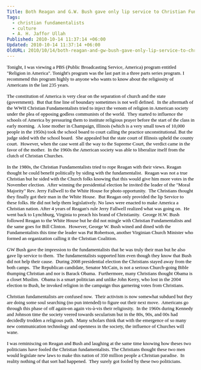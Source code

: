 ```yaml
---
Title: Both Reagan and G.W. Bush gave only lip service to Christian Fundamentalists
Tags:
  - christian fundamentalists
  - culture
  - A. H. Jaffor Ullah
Published: 2010-10-14 11:37:14 +06:00
Updated: 2010-10-14 11:37:14 +06:00
OldURL: 2010/10/14/both-reagan-and-gw-bush-gave-only-lip-service-to-christian-fundamentalists/
---
```


<span style="color: black;"><span style="font-size: small;"><span style="font-family: Times New Roman;">Tonight, I was viewing a PBS (Public Broadcasting Service, America</span><font size="3"></font></span><span style="font-size: small;"><span style="font-family: Times New Roman;">) program entitled "Religion in America</span><font size="3"></font></span><span style="font-size: small;"><span style="font-family: Times New Roman;">". Tonight's program was the last part in a three parts series program. I recommend this program highly to anyone who wants to know about the religiosity of Americans in the last 235 years.</span></span></span>

<span style="color: black;"><span style="font-size: small;"><span style="font-family: Times New Roman;">The constitution of America</span><font size="3"></font></span><span style="font-size: small;"><span style="font-family: Times New Roman;"> is very clear on the separation of church and the state (government).  But that fine line of boundary sometimes is not well defined.  In the aftermath of the WWII Christian Fundamentalists tried to inject the venom of religion in American society under the plea of opposing godless communists of the world.  They started to influence the schools of America</span><font size="3"></font></span><span style="font-size: small;"><span style="font-family: Times New Roman;"> by pressuring them to institute religious prayer before the start of the class in early morning.  A lone mother in Champaign, Illinois</span><font size="3"></font></span><span style="font-size: small;"><span style="font-family: Times New Roman;"> (which is a very small town of 10,000 people in the 1950s) took the school board to court calling the practice unconstitutional. But the judge sided with the school board.  She appealed but the state court of Illinois upheld the county court.  However, when the case went all the way to the Supreme Court, the verdict came in the favor of the mother.  In the 1960s the American society was able to liberalize itself from the clutch of Christian Churches</span><font size="3"></font></span><span style="font-size: small;"><span style="font-family: Times New Roman;">.</span></span></span>

<span style="color: black;"><span style="font-size: small;"><span style="font-family: Times New Roman;">In the 1980s, the Christian Fundamentalists tried to rope Reagan with their views. Reagan thought he could benefit politically by siding with the fundamentalist.  Reagan was not a true Christian but he sided with the Church folks knowing that this would give him more votes in the November election.  After winning the presidential election he invited the leader of the "Moral Majority" Rev. Jerry Fallwell to the White House for photo opportunity.  The Christians thought they finally got their man in the White House.  But Reagan only provided the lip Service to these folks. He did not help them legislatively. No laws were enacted to make America</span><font size="3"></font></span><span style="font-size: small;"><span style="font-family: Times New Roman;"> a Christian nation. After 4 years of Reagan's rule Jerry Fallwell realized what was going on.  He went back to Lynchburg, Virginia</span><font size="3"></font></span><span style="font-size: small;"><span style="font-family: Times New Roman;"> to preach his brand of Christianity.  George H.W. Bush followed Reagan to the White House but he did not mingle with Christian Fundamentalists and the same goes for Bill Clinton.  However, George W. Bush wined and dined with the Fundamentalists this time the leader was Pat Robertson, another Virginian Church Minister who formed an organization calling it the Christian Coalition.  </span></span></span>

<span style="color: black;"><span style="font-size: small;"><span style="font-family: Times New Roman;">GW Bush gave the impression to the fundamentalists that he was truly their man but he also gave lip service to them.  The fundamentalists supported him even though they know that Bush did not help their cause.  During 2008 presidential election the Christians stayed away from the both camps.  The Republican candidate, Senator McCain, is not a serious Church-going Bible thumping Christian and nor is Barack Obama.  Furthermore, many Christians thought Obama is a closet Muslim.  Obama is a smart politician and unlike John Kerry, who lost in the 2004 election to Bush, he invoked religion in the campaign thus garnering votes from Christians.</span></span></span>

<span style="color: black;"><span style="font-size: small;"><span style="font-family: Times New Roman;">Christian fundamentalists are confused now.  Their activism is now somewhat subdued but they are doing some soul searching (no pun intended) to figure out their next move.  Americans go through this phase of off again-on again vis-à-vis their religiosity.  In the 1960s during Kennedy and Johnson time the society veered towards secularism but in the 80s, 90s, and 00s had decidedly trodden a religious path.  Many scholars think that with the emergence of so many new communication technology and openness in the society, the influence of Churches will wane.</span></span></span>

<span style="color: black;"><span style="font-size: small;"><span style="font-family: Times New Roman;">I was reminiscing on Reagan and Bush and laughing at the same time knowing how theses two politicians have fooled the Christian fundamentalists. The Christians thought these two men would legislate new laws to make this nation of 350 million people a Christian paradise.  In reality nothing of that sort had happened.  They surely got fooled by these two politicians.</span></span></span>
